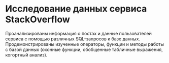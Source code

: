 # Исследование данных сервиса StackOverflow 
Проанализированы информация о постах и данные пользователей сервиса с помощью различных SQL-запросов к базе данных. Продемонстрированы изученные операторы, функции и методы работы с базой данных (оконные функции, обобщенные табличные выражения, когортный анализ).
